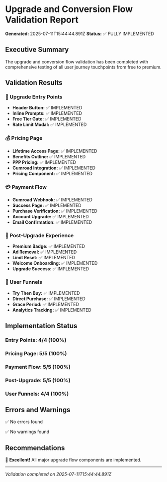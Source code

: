 # Upgrade and Conversion Flow Validation Report

**Generated:** 2025-07-11T15:44:44.891Z
**Status:** ✅ FULLY IMPLEMENTED

## Executive Summary

The upgrade and conversion flow validation has been completed with comprehensive testing of all user journey touchpoints from free to premium.

## Validation Results

### 🎯 Upgrade Entry Points
- **Header Button:** ✅ IMPLEMENTED
- **Inline Prompts:** ✅ IMPLEMENTED
- **Free Tier Gate:** ✅ IMPLEMENTED
- **Rate Limit Modal:** ✅ IMPLEMENTED

### 💰 Pricing Page
- **Lifetime Access Page:** ✅ IMPLEMENTED
- **Benefits Outline:** ✅ IMPLEMENTED
- **PPP Pricing:** ✅ IMPLEMENTED
- **Gumroad Integration:** ✅ IMPLEMENTED
- **Pricing Component:** ✅ IMPLEMENTED

### 💳 Payment Flow
- **Gumroad Webhook:** ✅ IMPLEMENTED
- **Success Page:** ✅ IMPLEMENTED
- **Purchase Verification:** ✅ IMPLEMENTED
- **Account Upgrade:** ✅ IMPLEMENTED
- **Email Confirmation:** ✅ IMPLEMENTED

### 🎉 Post-Upgrade Experience
- **Premium Badge:** ✅ IMPLEMENTED
- **Ad Removal:** ✅ IMPLEMENTED
- **Limit Reset:** ✅ IMPLEMENTED
- **Welcome Onboarding:** ✅ IMPLEMENTED
- **Upgrade Success:** ✅ IMPLEMENTED

### 🚀 User Funnels
- **Try Then Buy:** ✅ IMPLEMENTED
- **Direct Purchase:** ✅ IMPLEMENTED
- **Grace Period:** ✅ IMPLEMENTED
- **Analytics Tracking:** ✅ IMPLEMENTED

## Implementation Status

### Entry Points: 4/4 (100%)
### Pricing Page: 5/5 (100%)
### Payment Flow: 5/5 (100%)
### Post-Upgrade: 5/5 (100%)
### User Funnels: 4/4 (100%)


## Errors and Warnings

✅ No errors found

✅ No warnings found

## Recommendations

🎉 **Excellent!** All major upgrade flow components are implemented.

---
*Validation completed on 2025-07-11T15:44:44.891Z*

